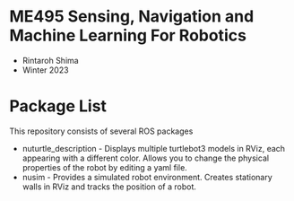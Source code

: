 # ME495 Sensing, Navigation and Machine Learning For Robotics
* Rintaroh Shima
* Winter 2023
# Package List
This repository consists of several ROS packages
- nuturtle_description - Displays multiple turtlebot3 models in RViz, each appearing with a different color. Allows you to change the physical properties of the robot by editing a yaml file.
- nusim - Provides a simulated robot environment. Creates stationary walls in RViz and tracks the position of a robot.